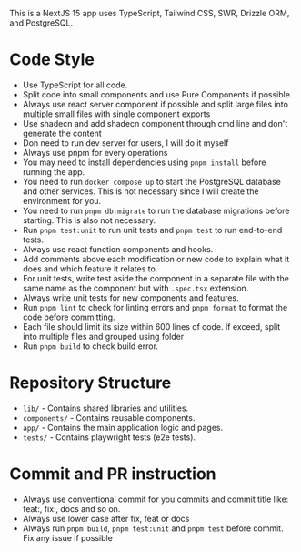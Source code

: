 This is a NextJS 15 app uses TypeScript, Tailwind CSS, SWR, Drizzle ORM, and PostgreSQL.

# Code Style

- Use TypeScript for all code.
- Split code into small components and use Pure Components if possible.
- Always use react server component if possible and split large files into multiple small files with single component exports
- Use shadecn and add shadecn component through cmd line and don't generate the content
- Don need to run dev server for users, I will do it myself
- Always use pnpm for every operations
- You may need to install dependencies using `pnpm install` before running the app.
- You need to run `docker compose up` to start the PostgreSQL database and other services. This is not necessary since I will create the environment for you.
- You need to run `pnpm db:migrate` to run the database migrations before starting. This is also not necessary.
- Run `pnpm test:unit` to run unit tests and `pnpm test` to run end-to-end tests.
- Always use react function components and hooks.
- Add comments above each modification or new code to explain what it does and which feature it relates to.
- For unit tests, write test aside the component in a separate file with the same name as the component but with `.spec.tsx` extension.
- Always write unit tests for new components and features.
- Run `pnpm lint` to check for linting errors and `pnpm format` to format the code before committing.
- Each file should limit its size within 600 lines of code. If exceed, split into multiple files and grouped using folder
- Run `pnpm build` to check build error.

# Repository Structure

- `lib/` - Contains shared libraries and utilities.
- `components/` - Contains reusable components.
- `app/` - Contains the main application logic and pages.
- `tests/` - Contains playwright tests (e2e tests).

# Commit and PR instruction

- Always use conventional commit for you commits and commit title like: feat:, fix:, docs and so on.
- Always use lower case after fix, feat or docs
- Always run `pnpm build`, `pnpm test:unit` and `pnpm test` before commit. Fix any issue if possible
